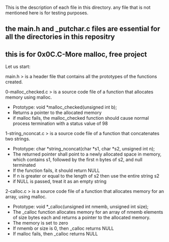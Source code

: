 This is the description of each file in this directory.
any file that is not mentioned here is for testing purposes.
## the main.h and \_putchar.c files are essential for all the directories in this repositry ##
## this is for 0x0C.C-More malloc, free project ##
Let us start:

main.h > is a header file that contains all the prototypes of the functions created.

0-malloc_checked.c > is a source code file of a function that allocates memory using malloc.
- Prototype: void *malloc_checked(unsigned int b);
- Returns a pointer to the allocated memory
- if malloc fails, the malloc_checked function should cause normal process termination with a status value of 98

1-string_nconcat.c > is a source code file of a function that concatenates two strings.
- Prototype: char *string_nconcat(char *s1, char *s2, unsigned int n);
- The returned pointer shall point to a newly allocated space in memory, which contains s1, followed by the first n bytes of s2, and null terminated
- If the function fails, it should return NULL
- If n is greater or equal to the length of s2 then use the entire string s2
- if NULL is passed, treat it as an empty string

2-calloc.c > is a source code file of a function that allocates memory for an array, using malloc.
- Prototype: void *_calloc(unsigned int nmemb, unsigned int size);
- The _calloc function allocates memory for an array of nmemb elements of size bytes each and returns a pointer to the allocated memory.
- The memory is set to zero
- If nmemb or size is 0, then _calloc returns NULL
- If malloc fails, then _calloc returns NULL
